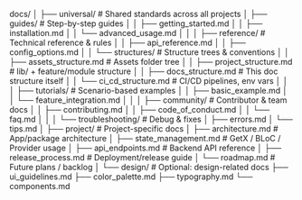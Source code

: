 docs/
│
├── universal/                     # Shared standards across all projects
│   ├── guides/                     # Step-by-step guides
│   │   ├── getting_started.md
│   │   ├── installation.md
│   │   └── advanced_usage.md
│   │
│   ├── reference/                  # Technical reference & rules
│   │   ├── api_reference.md
│   │   ├── config_options.md
│   │   └── structures/             # Structure trees & conventions
│   │       ├── assets_structure.md   # Assets folder tree
│   │       ├── project_structure.md  # lib/ + feature/module structure
│   │       ├── docs_structure.md     # This doc structure itself
│   │       └── ci_cd_structure.md    # CI/CD pipelines, env vars
│   │
│   ├── tutorials/                  # Scenario-based examples
│   │   ├── basic_example.md
│   │   └── feature_integration.md
│   │
│   ├── community/                  # Contributor & team docs
│   │   ├── contributing.md
│   │   ├── code_of_conduct.md
│   │   └── faq.md
│   │
│   └── troubleshooting/            # Debug & fixes
│       ├── errors.md
│       └── tips.md
│
├── project/                        # Project-specific docs
│   ├── architecture.md             # App/package architecture
│   ├── state_management.md         # GetX / BLoC / Provider usage
│   ├── api_endpoints.md            # Backend API reference
│   ├── release_process.md          # Deployment/release guide
│   └── roadmap.md                  # Future plans / backlog
│
└── design/                         # Optional: design-related docs
    ├── ui_guidelines.md
    ├── color_palette.md
    ├── typography.md
    └── components.md

